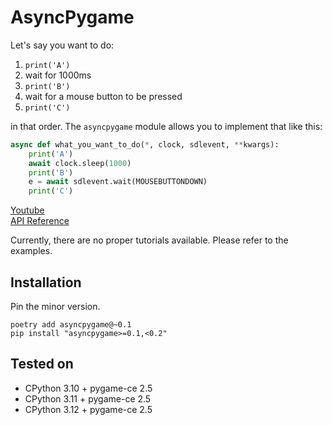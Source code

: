 # AsyncPygame

Let's say you want to do:

1. `print('A')`
1. wait for 1000ms
1. `print('B')`
1. wait for a mouse button to be pressed
1. `print('C')`

in that order.
The `asyncpygame` module allows you to implement that like this:

```python
async def what_you_want_to_do(*, clock, sdlevent, **kwargs):
    print('A')
    await clock.sleep(1000)
    print('B')
    e = await sdlevent.wait(MOUSEBUTTONDOWN)
    print('C')
```

[Youtube](https://youtu.be/kvy0_aVUFLM)  
[API Reference](https://asyncgui.github.io/asyncpygame/)

Currently, there are no proper tutorials available.
Please refer to the examples.

## Installation

Pin the minor version.

```text
poetry add asyncpygame@~0.1
pip install "asyncpygame>=0.1,<0.2"
```


## Tested on

- CPython 3.10 + pygame-ce 2.5
- CPython 3.11 + pygame-ce 2.5
- CPython 3.12 + pygame-ce 2.5


